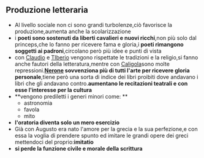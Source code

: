## Produzione letteraria
- Al livello sociale non ci sono grandi turbolenze,ciò favorisce la produzione,aumenta anche la scolarizzazione
- i **poeti sono sostenuti da liberti cavalieri e nuovi ricchi**,non più solo dal princeps,che lo fanno per ricevere fama e gloria,i **poeti rimangono soggetti ai padroni**,circolano però più idee e punti di vista
- con [Claudio](Prima%20Et%C3%A0%20Imperiale%20contesto%20storico) e [TIberio](obsidian://open?vault=Obsidian&file=Latino%2FPrima%20Et%C3%A0%20Imperiale%20contesto%20storico) vengono rispettate le tradizioni e la religio,si fanno anche fautori della letteratura,mentre con [Caligola](obsidian://open?vault=Obsidian&file=Latino%2FPrima%20Et%C3%A0%20Imperiale%20contesto%20storicoci )sono molte repressioni.**[Nerone](obsidian://open?vault=Obsidian&file=Latino%2FPrima%20Et%C3%A0%20Imperiale%20contesto%20storico) sovvenziona più di tutti l'arte per ricevere gloria personale**,tiene però una sorta di indice dei libri proibiti dove andavano i libri che gli andavano contro.**aumentano le recitazioni teatrali e con esse l'interesse per la cultura** 
- **vengono prediletti i generi minori come: **
	- astronomia
	- favola
	- mito
- **l'oratoria diventa solo un mero esercizio**
- Già con Augusto era nato l'amore per la grecia e la sua perfezione,e con essa la voglia di prendere spunto ed imitare le grandi opere dei greci mettendoci del proprio:**imitatio** 
- **si perde la funzione civile e morale della scrittura** 